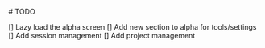 # TODO

[] Lazy load the alpha screen
[] Add new section to alpha for tools/settings
[] Add session management
[] Add project management
